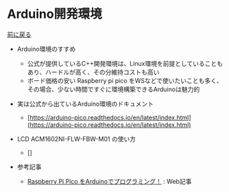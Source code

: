 # Arduino開発環境

[前に戻る](rp-pico.md)

- Arduino環境のすすめ
    - 公式が提供しているC++開発環境は、Linux環境を前提としていることもあり、ハードルが高く、その分維持コストも高い
    - ボード価格の安い Raspberry pi pico をWSなどで使いたいことも多く、その場合、少ない時間ですぐに環境構築できるArduinoは魅力的

- 実は公式から出ているArduino環境のドキュメント
    - [https://arduino-pico.readthedocs.io/en/latest/index.html](https://arduino-pico.readthedocs.io/en/latest/index.html)

- LCD ACM1602NI-FLW-FBW-M01 の使い方
    - []

- 参考記事
    - [Raspberry Pi Pico をArduinoでプログラミング！](https://karakuri-musha.com/inside-technology/arduino-raspberrypi-pico-helloworld01/) : Web記事
